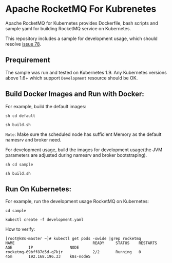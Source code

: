 # Apache RocketMQ For Kubrenetes

Apache RocketMQ for Kubernetes provides Dockerfile, bash scripts and sample yaml for building RocketMQ service on Kubernetes.

This repository includes a sample for development usage, which should resolve [issue 78](https://github.com/apache/rocketmq-externals/issues/78).


## Prequirement

The sample was run and tested on Kubernetes 1.9. Any Kubernetes versions above 1.6+ which support `Development` resource should be OK.


## Build Docker Images and Run with Docker:

For example, build the default images:

```
sh cd default

sh build.sh

```

`Note`: Make sure the scheduled node has sufficient Memory as the default namesrv and broker need.

For development usage, build the images for development usage(the JVM parameters are adjusted during namesrv and broker bootstraping).

```
sh cd sample

sh build.sh

```

## Run On Kubernetes:

For example, run the development usage RocketMQ on Kubernetes:

```
cd sample

kubectl create -f development.yaml
```

How to verify:

```
[root@k8s-master ~]# kubectl get pods -owide |grep rocketmq
NAME                                  READY     STATUS    RESTARTS   AGE       IP                NODE
rocketmq-69bff87d5d-q7kjr             2/2       Running   0          45m       192.168.196.33    k8s-node5
```

